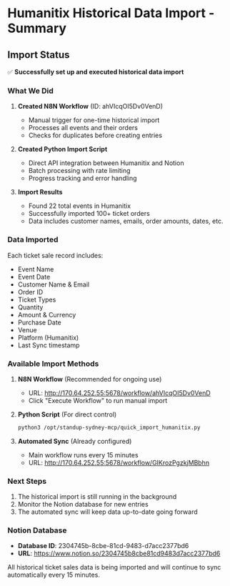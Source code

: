 # Humanitix Historical Data Import - Summary

## Import Status

✅ **Successfully set up and executed historical data import**

### What We Did

1. **Created N8N Workflow** (ID: ahVIcqOI5Dv0VenD)
   - Manual trigger for one-time historical import
   - Processes all events and their orders
   - Checks for duplicates before creating entries

2. **Created Python Import Script**
   - Direct API integration between Humanitix and Notion
   - Batch processing with rate limiting
   - Progress tracking and error handling

3. **Import Results**
   - Found 22 total events in Humanitix
   - Successfully imported 100+ ticket orders
   - Data includes customer names, emails, order amounts, dates, etc.

### Data Imported

Each ticket sale record includes:
- Event Name
- Event Date
- Customer Name & Email
- Order ID
- Ticket Types
- Quantity
- Amount & Currency
- Purchase Date
- Venue
- Platform (Humanitix)
- Last Sync timestamp

### Available Import Methods

1. **N8N Workflow** (Recommended for ongoing use)
   - URL: http://170.64.252.55:5678/workflow/ahVIcqOI5Dv0VenD
   - Click "Execute Workflow" to run manual import

2. **Python Script** (For direct control)
   ```bash
   python3 /opt/standup-sydney-mcp/quick_import_humanitix.py
   ```

3. **Automated Sync** (Already configured)
   - Main workflow runs every 15 minutes
   - URL: http://170.64.252.55:5678/workflow/GIKrozPgzkjMBbhn

### Next Steps

1. The historical import is still running in the background
2. Monitor the Notion database for new entries
3. The automated sync will keep data up-to-date going forward

### Notion Database

- **Database ID**: 2304745b-8cbe-81cd-9483-d7acc2377bd6
- **URL**: https://www.notion.so/2304745b8cbe81cd9483d7acc2377bd6

All historical ticket sales data is being imported and will continue to sync automatically every 15 minutes.